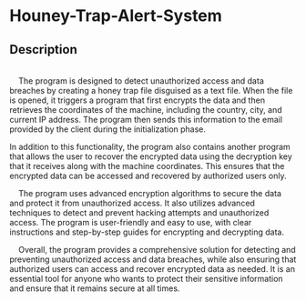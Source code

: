 # Houney-Trap-Alert-System


## Description
<br/>
&nbsp;&nbsp;&nbsp;&nbsp;The program is designed to detect unauthorized access and data breaches by creating a honey trap file disguised as a text file. When the file is opened, it triggers a program that first encrypts the data and then retrieves the coordinates of the machine, including the country, city, and current IP address. The program then sends this information to the email provided by the client during the initialization phase.

In addition to this functionality, the program also contains another program that allows the user to recover the encrypted data using the decryption key that it receives along with the machine coordinates. This ensures that the encrypted data can be accessed and recovered by authorized users only.

&nbsp;&nbsp;&nbsp;&nbsp;The program uses advanced encryption algorithms to secure the data and protect it from unauthorized access. It also utilizes advanced techniques to detect and prevent hacking attempts and unauthorized access. The program is user-friendly and easy to use, with clear instructions and step-by-step guides for encrypting and decrypting data.

&nbsp;&nbsp;&nbsp;&nbsp;Overall, the program provides a comprehensive solution for detecting and preventing unauthorized access and data breaches, while also ensuring that authorized users can access and recover encrypted data as needed. It is an essential tool for anyone who wants to protect their sensitive information and ensure that it remains secure at all times.
